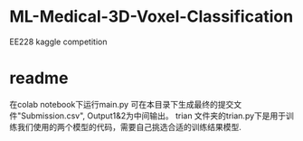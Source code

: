 # ML-Medical-3D-Voxel-Classification
EE228 kaggle competition

# readme
在colab notebook下运行main.py 可在本目录下生成最终的提交文件"Submission.csv", Output1&2为中间输出。
trian 文件夹的trian.py下是用于训练我们使用的两个模型的代码，需要自己挑选合适的训练结果模型.



